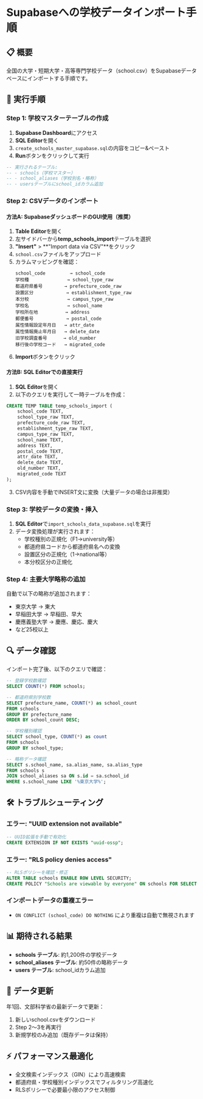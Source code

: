 # Supabaseへの学校データインポート手順

## 📋 概要
全国の大学・短期大学・高等専門学校データ（school.csv）をSupabaseデータベースにインポートする手順です。

## 🚀 実行手順

### Step 1: 学校マスターテーブルの作成

1. **Supabase Dashboard**にアクセス
2. **SQL Editor**を開く  
3. `create_schools_master_supabase.sql`の内容をコピー&ペースト
4. **Run**ボタンをクリックして実行

```sql
-- 実行されるテーブル:
-- - schools（学校マスター）
-- - school_aliases（学校別名・略称）
-- - usersテーブルにschool_idカラム追加
```

### Step 2: CSVデータのインポート

#### 方法A: SupabaseダッシュボードのGUI使用（推奨）

1. **Table Editor**を開く
2. 左サイドバーから**temp_schools_import**テーブルを選択
3. **"Insert"** > **"Import data via CSV"**をクリック
4. `school.csv`ファイルをアップロード
5. カラムマッピングを確認：
   ```
   school_code         → school_code
   学校種              → school_type_raw  
   都道府県番号        → prefecture_code_raw
   設置区分            → establishment_type_raw
   本分校              → campus_type_raw
   学校名              → school_name
   学校所在地          → address
   郵便番号            → postal_code
   属性情報設定年月日   → attr_date
   属性情報廃止年月日   → delete_date
   旧学校調査番号      → old_number
   移行後の学校コード   → migrated_code
   ```
6. **Import**ボタンをクリック

#### 方法B: SQL Editorでの直接実行

1. **SQL Editor**を開く
2. 以下のクエリを実行して一時テーブルを作成：

```sql
CREATE TEMP TABLE temp_schools_import (
    school_code TEXT,
    school_type_raw TEXT,
    prefecture_code_raw TEXT,
    establishment_type_raw TEXT,
    campus_type_raw TEXT,
    school_name TEXT,
    address TEXT,
    postal_code TEXT,
    attr_date TEXT,
    delete_date TEXT,
    old_number TEXT,
    migrated_code TEXT
);
```

3. CSV内容を手動でINSERT文に変換（大量データの場合は非推奨）

### Step 3: 学校データの変換・挿入

1. **SQL Editor**で`import_schools_data_supabase.sql`を実行
2. データ変換処理が実行されます：
   - 学校種別の正規化（F1→university等）
   - 都道府県コードから都道府県名への変換
   - 設置区分の正規化（1→national等）
   - 本分校区分の正規化

### Step 4: 主要大学略称の追加

自動で以下の略称が追加されます：
- 東京大学 → 東大
- 早稲田大学 → 早稲田、早大  
- 慶應義塾大学 → 慶應、慶応、慶大
- など25校以上

## 🔍 データ確認

インポート完了後、以下のクエリで確認：

```sql
-- 登録学校数確認
SELECT COUNT(*) FROM schools;

-- 都道府県別学校数
SELECT prefecture_name, COUNT(*) as school_count 
FROM schools 
GROUP BY prefecture_name 
ORDER BY school_count DESC;

-- 学校種別確認  
SELECT school_type, COUNT(*) as count
FROM schools
GROUP BY school_type;

-- 略称データ確認
SELECT s.school_name, sa.alias_name, sa.alias_type
FROM schools s
JOIN school_aliases sa ON s.id = sa.school_id
WHERE s.school_name LIKE '%東京大学%';
```

## 🛠️ トラブルシューティング

### エラー: "UUID extension not available"
```sql
-- UUID拡張を手動で有効化
CREATE EXTENSION IF NOT EXISTS "uuid-ossp";
```

### エラー: "RLS policy denies access"
```sql
-- RLSポリシーを確認・修正
ALTER TABLE schools ENABLE ROW LEVEL SECURITY;
CREATE POLICY "Schools are viewable by everyone" ON schools FOR SELECT USING (true);
```

### インポートデータの重複エラー
- `ON CONFLICT (school_code) DO NOTHING` により重複は自動で無視されます

## 📊 期待される結果

- **schools テーブル**: 約1,200件の学校データ
- **school_aliases テーブル**: 約50件の略称データ  
- **users テーブル**: school_idカラム追加

## 🔄 データ更新

年1回、文部科学省の最新データで更新：

1. 新しいschool.csvをダウンロード
2. Step 2〜3を再実行
3. 新規学校のみ追加（既存データは保持）

## ⚡ パフォーマンス最適化

- 全文検索インデックス（GIN）により高速検索
- 都道府県・学校種別インデックスでフィルタリング高速化  
- RLSポリシーで必要最小限のアクセス制御 